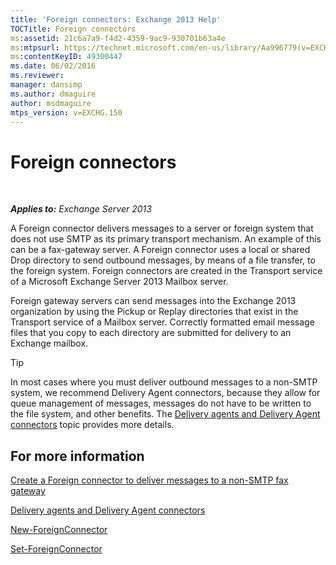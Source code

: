 ```yaml
---
title: 'Foreign connectors: Exchange 2013 Help'
TOCTitle: Foreign connectors
ms:assetid: 21c6a7a9-f4d2-4359-9ac9-930701b63a4e
ms:mtpsurl: https://technet.microsoft.com/en-us/library/Aa996779(v=EXCHG.150)
ms:contentKeyID: 49300447
ms.date: 06/02/2016
ms.reviewer: 
manager: dansimp
ms.author: dmaguire
author: msdmaguire
mtps_version: v=EXCHG.150
---
```


# Foreign connectors

 

_**Applies to:** Exchange Server 2013_

A Foreign connector delivers messages to a server or foreign system that does not use SMTP as its primary transport mechanism. An example of this can be a fax-gateway server. A Foreign connector uses a local or shared Drop directory to send outbound messages, by means of a file transfer, to the foreign system. Foreign connectors are created in the Transport service of a Microsoft Exchange Server 2013 Mailbox server.

Foreign gateway servers can send messages into the Exchange 2013 organization by using the Pickup or Replay directories that exist in the Transport service of a Mailbox server. Correctly formatted email message files that you copy to each directory are submitted for delivery to an Exchange mailbox.

> [!TIP]
> In most cases where you must deliver outbound messages to a non-SMTP system, we recommend Delivery Agent connectors, because they allow for queue management of messages, messages do not have to be written to the file system, and other benefits. The <A href="delivery-agents-and-delivery-agent-connectors-exchange-2013-help.md">Delivery agents and Delivery Agent connectors</A> topic provides more details.

## For more information

[Create a Foreign connector to deliver messages to a non-SMTP fax gateway](create-a-foreign-connector-to-deliver-messages-to-a-non-smtp-fax-gateway-exchange-2013-help.md)

[Delivery agents and Delivery Agent connectors](delivery-agents-and-delivery-agent-connectors-exchange-2013-help.md)

[New-ForeignConnector](https://technet.microsoft.com/en-us/library/aa996310\(v=exchg.150\))

[Set-ForeignConnector](https://technet.microsoft.com/en-us/library/bb123789\(v=exchg.150\))
